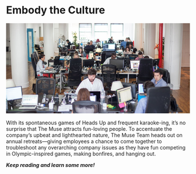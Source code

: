 # Embody the Culture

![](office2.jpg)

With its spontaneous games of Heads Up and frequent karaoke-ing, it’s no surprise that The Muse attracts fun-loving people. To accentuate the company’s upbeat and lighthearted nature, The Muse Team heads out on annual retreats—giving employees a chance to come together to troubleshoot any overarching company issues as they have fun competing in Olympic-inspired games, making bonfires, and hanging out.

***Keep reading and learn some more!***